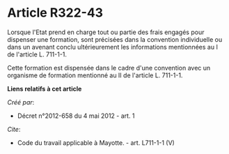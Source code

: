 # Article R322-43

Lorsque l'Etat prend en charge tout ou partie des frais engagés pour dispenser une formation, sont précisées dans la
convention individuelle ou dans un avenant conclu ultérieurement les informations mentionnées au I de l'article L. 711-1-1. 

Cette formation est dispensée dans le cadre d'une convention avec un organisme de formation mentionné au II de l'article L.
711-1-1.

**Liens relatifs à cet article**

_Créé par_:

  - Décret n°2012-658 du 4 mai 2012 - art. 1

_Cite_:

  - Code du travail applicable à Mayotte. - art. L711-1-1 (V)
